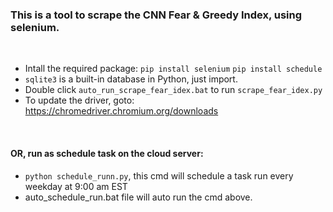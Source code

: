 ### This is a tool to scrape the CNN Fear & Greedy Index, using selenium.

<br>

- Intall the required package: `pip install selenium` `pip install schedule`
- `sqlite3` is a built-in database in Python, just import.
- Double click `auto_run_scrape_fear_idex.bat` to run `scrape_fear_idex.py`
- To update the driver, goto: https://chromedriver.chromium.org/downloads


<br>

#### OR, run as schedule task on the cloud server:
- `python schedule_runn.py`, this cmd will schedule a task run every weekday at 9:00 am EST
- auto_schedule_run.bat file will auto run the cmd above.
